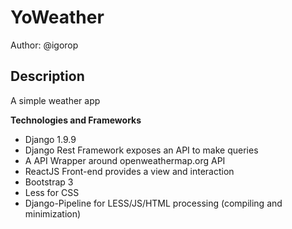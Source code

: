 YoWeather
==============

Author: @igorop

Description
--------------

A simple weather app

**Technologies and Frameworks**

- Django 1.9.9
- Django Rest Framework exposes an API to make queries
- A API Wrapper around openweathermap.org API
- ReactJS Front-end provides a view and interaction
- Bootstrap 3
- Less for CSS
- Django-Pipeline for LESS/JS/HTML processing (compiling and minimization)